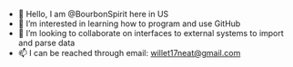 - 👋 Hello, I am @BourbonSpirit here in US
- 👀 I’m interested in learning how to program and use GitHub
- 💞️ I’m looking to collaborate on interfaces to external systems to import and parse data
- 📫 I can be reached through email: willet17neat@gmail.com
<!---
BourbonSpirit/BourbonSpirit is a ✨ special ✨ repository because its `README.md` (this file) appears on your GitHub profile.
You can click the Preview link to take a look at your changes.
--->
